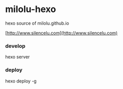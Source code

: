 # milolu-hexo
hexo source of milolu.github.io

[http://www.silencelu.com](http://www.silencelu.com)

### develop
hexo server

### deploy
hexo deploy -g

